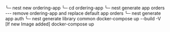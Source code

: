 ╰─ nest new ordering-app
╰─ cd ordering-app
╰─ nest generate app orders
--- remove ordering-app and replace default app orders
╰─ nest generate app auth
╰─ nest generate library common
docker-compose up --build -V [If new Image added]
docker-compose up
